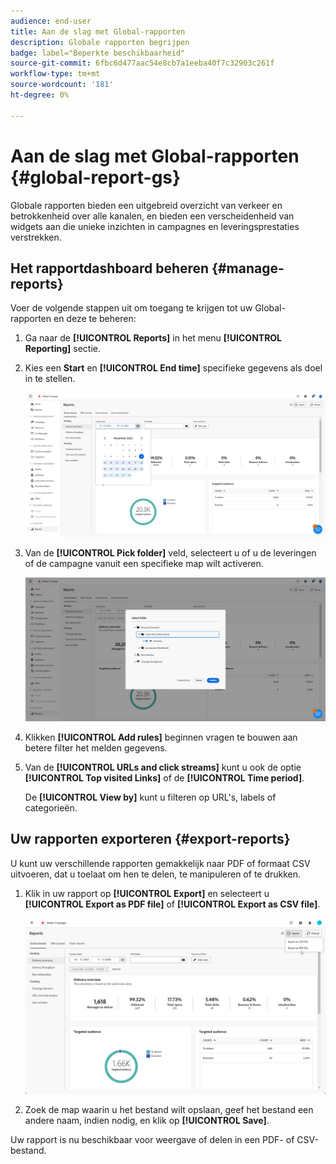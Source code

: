 ```yaml
---
audience: end-user
title: Aan de slag met Global-rapporten
description: Globale rapporten begrijpen
badge: label="Beperkte beschikbaarheid"
source-git-commit: 6fbc6d477aac54e8cb7a1eeba40f7c32903c261f
workflow-type: tm+mt
source-wordcount: '181'
ht-degree: 0%

---
```



# Aan de slag met Global-rapporten {#global-report-gs}

Globale rapporten bieden een uitgebreid overzicht van verkeer en betrokkenheid over alle kanalen, en bieden een verscheidenheid van widgets aan die unieke inzichten in campagnes en leveringsprestaties verstrekken.

## Het rapportdashboard beheren {#manage-reports}

Voer de volgende stappen uit om toegang te krijgen tot uw Global-rapporten en deze te beheren:

1. Ga naar de **[!UICONTROL Reports]** in het menu **[!UICONTROL Reporting]** sectie.

1. Kies een **Start** en **[!UICONTROL End time]** specifieke gegevens als doel in te stellen.

   ![](assets/global_report_manage_1.png)

1. Van de **[!UICONTROL Pick folder]** veld, selecteert u of u de leveringen of de campagne vanuit een specifieke map wilt activeren.

   ![](assets/global_report_manage_2.png)

1. Klikken **[!UICONTROL Add rules]** beginnen vragen te bouwen aan betere filter het melden gegevens.

1. Van de **[!UICONTROL URLs and click streams]** kunt u ook de optie **[!UICONTROL Top visited Links]** of de **[!UICONTROL Time period]**.

   De **[!UICONTROL View by]** kunt u filteren op URL&#39;s, labels of categorieën.

## Uw rapporten exporteren {#export-reports}

U kunt uw verschillende rapporten gemakkelijk naar PDF of formaat CSV uitvoeren, dat u toelaat om hen te delen, te manipuleren of te drukken.

1. Klik in uw rapport op **[!UICONTROL Export]** en selecteert u **[!UICONTROL Export as PDF file]** of **[!UICONTROL Export as CSV file]**.

   ![](assets/global_report_export.png)

1. Zoek de map waarin u het bestand wilt opslaan, geef het bestand een andere naam, indien nodig, en klik op **[!UICONTROL Save]**.

Uw rapport is nu beschikbaar voor weergave of delen in een PDF- of CSV-bestand.


